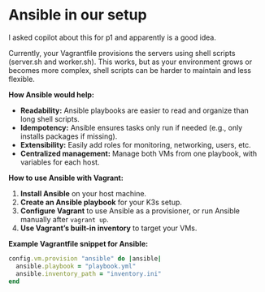 # Ansible in our setup

I asked copilot about this for p1 and apparently is a good idea.

Currently, your Vagrantfile provisions the servers using shell scripts (server.sh and worker.sh). This works, but as your environment grows or becomes more complex, shell scripts can be harder to maintain and less flexible.

**How Ansible would help:**
- **Readability:** Ansible playbooks are easier to read and organize than long shell scripts.
- **Idempotency:** Ansible ensures tasks only run if needed (e.g., only installs packages if missing).
- **Extensibility:** Easily add roles for monitoring, networking, users, etc.
- **Centralized management:** Manage both VMs from one playbook, with variables for each host.

**How to use Ansible with Vagrant:**
1. **Install Ansible** on your host machine.
2. **Create an Ansible playbook** for your K3s setup.
3. **Configure Vagrant** to use Ansible as a provisioner, or run Ansible manually after `vagrant up`.
4. **Use Vagrant’s built-in inventory** to target your VMs.

**Example Vagrantfile snippet for Ansible:**
```ruby
config.vm.provision "ansible" do |ansible|
  ansible.playbook = "playbook.yml"
  ansible.inventory_path = "inventory.ini"
end
```

